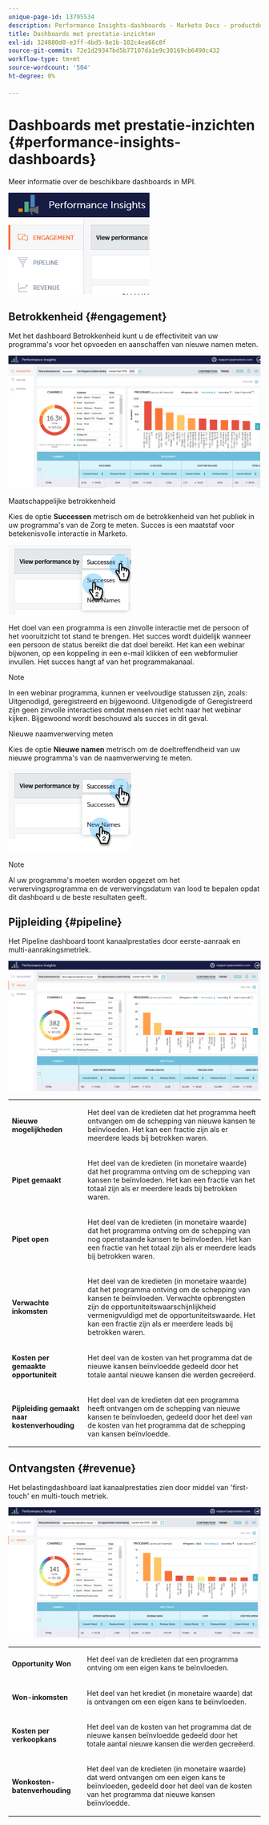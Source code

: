 ```yaml
---
unique-page-id: 13795534
description: Performance Insights-dashboards - Marketo Docs - productdocumentatie
title: Dashboards met prestatie-inzichten
exl-id: 324880d0-e3ff-4bd5-8e1b-102c4ea66c8f
source-git-commit: 72e1d29347bd5b77107da1e9c30169cb6490c432
workflow-type: tm+mt
source-wordcount: '504'
ht-degree: 0%

---
```


# Dashboards met prestatie-inzichten {#performance-insights-dashboards}

Meer informatie over de beschikbare dashboards in MPI.

![](assets/1-4.png)

## Betrokkenheid {#engagement}

Met het dashboard Betrokkenheid kunt u de effectiviteit van uw programma&#39;s voor het opvoeden en aanschaffen van nieuwe namen meten.

![](assets/two-3.png)

Maatschappelijke betrokkenheid

Kies de optie **Successen** metrisch om de betrokkenheid van het publiek in uw programma&#39;s van de Zorg te meten. Succes is een maatstaf voor betekenisvolle interactie in Marketo.

![](assets/3-4.png)

Het doel van een programma is een zinvolle interactie met de persoon of het vooruitzicht tot stand te brengen. Het succes wordt duidelijk wanneer een persoon de status bereikt die dat doel bereikt. Het kan een webinar bijwonen, op een koppeling in een e-mail klikken of een webformulier invullen. Het succes hangt af van het programmakanaal.

>[!NOTE]
>
>In een webinar programma, kunnen er veelvoudige statussen zijn, zoals: Uitgenodigd, geregistreerd en bijgewoond. Uitgenodigde of Geregistreerd zijn geen zinvolle interacties omdat mensen niet echt naar het webinar kijken. Bijgewoond wordt beschouwd als succes in dit geval.

Nieuwe naamverwerving meten

Kies de optie **Nieuwe namen** metrisch om de doeltreffendheid van uw nieuwe programma&#39;s van de naamverwerving te meten.

![](assets/4-3.png)

>[!NOTE]
>
>Al uw programma&#39;s moeten worden opgezet om het verwervingsprogramma en de verwervingsdatum van lood te bepalen opdat dit dashboard u de beste resultaten geeft.

## Pijpleiding {#pipeline}

Het Pipeline dashboard toont kanaalprestaties door eerste-aanraak en multi-aanrakingsmetriek.

![](assets/five-1.png)

<table> 
 <tbody> 
  <tr> 
   <td><p><strong>Nieuwe mogelijkheden</strong></p></td> 
   <td><p>Het deel van de kredieten dat het programma heeft ontvangen om de schepping van nieuwe kansen te beïnvloeden. Het kan een fractie zijn als er meerdere leads bij betrokken waren.</p></td> 
  </tr> 
  <tr> 
   <td><p><strong>Pipet gemaakt</strong></p></td> 
   <td><p>Het deel van de kredieten (in monetaire waarde) dat het programma ontving om de schepping van kansen te beïnvloeden. Het kan een fractie van het totaal zijn als er meerdere leads bij betrokken waren.</p></td> 
  </tr> 
  <tr> 
   <td><p><strong>Pipet open</strong></p></td> 
   <td><p>Het deel van de kredieten (in monetaire waarde) dat het programma ontving om de schepping van nog openstaande kansen te beïnvloeden. Het kan een fractie van het totaal zijn als er meerdere leads bij betrokken waren.</p></td> 
  </tr> 
  <tr> 
   <td><p><strong>Verwachte inkomsten</strong></p></td> 
   <td><p>Het deel van de kredieten (in monetaire waarde) dat het programma ontving om de schepping van kansen te beïnvloeden. Verwachte opbrengsten zijn de opportuniteitswaarschijnlijkheid vermenigvuldigd met de opportuniteitswaarde. Het kan een fractie zijn als er meerdere leads bij betrokken waren.</p></td> 
  </tr> 
  <tr> 
   <td><p><strong>Kosten per gemaakte opportuniteit</strong></p></td> 
   <td><p>Het deel van de kosten van het programma dat de nieuwe kansen beïnvloedde gedeeld door het totale aantal nieuwe kansen die werden gecreëerd.</p></td> 
  </tr> 
  <tr> 
   <td><p><strong>Pijpleiding gemaakt naar kostenverhouding</strong></p></td> 
   <td><p>Het deel van de kredieten dat een programma heeft ontvangen om de schepping van nieuwe kansen te beïnvloeden, gedeeld door het deel van de kosten van het programma dat de schepping van kansen beïnvloedde.</p></td> 
  </tr> 
 </tbody> 
</table>

## Ontvangsten {#revenue}

Het belastingdashboard laat kanaalprestaties zien door middel van &#39;first-touch&#39; en multi-touch metriek.

![](assets/six-1.png)

<table> 
 <tbody> 
  <tr> 
   <td><p><strong>Opportunity Won</strong></p></td> 
   <td><p>Het deel van de kredieten dat een programma ontving om een eigen kans te beïnvloeden.</p></td> 
  </tr> 
  <tr> 
   <td><p><strong>Won-inkomsten</strong></p></td> 
   <td><p>Het deel van het krediet (in monetaire waarde) dat is ontvangen om een eigen kans te beïnvloeden.</p></td> 
  </tr> 
  <tr> 
   <td><p><strong>Kosten per verkoopkans</strong></p></td> 
   <td><p>Het deel van de kosten van het programma dat de nieuwe kansen beïnvloedde gedeeld door het totale aantal nieuwe kansen die werden gecreëerd.</p></td> 
  </tr> 
  <tr> 
   <td><p><strong>Wonkosten-batenverhouding</strong></p></td> 
   <td><p>Het deel van de kredieten (in monetaire waarde) dat werd ontvangen om een eigen kans te beïnvloeden, gedeeld door het deel van de kosten van het programma dat nieuwe kansen beïnvloedde.</p></td> 
  </tr> 
 </tbody> 
</table>
